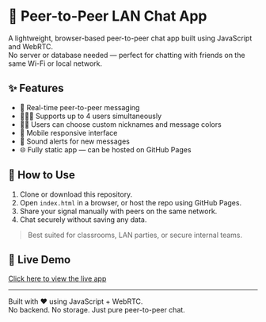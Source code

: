 # 🔗 Peer-to-Peer LAN Chat App

A lightweight, browser-based peer-to-peer chat app built using JavaScript and WebRTC.  
No server or database needed — perfect for chatting with friends on the same Wi-Fi or local network.

## ✨ Features

- 🔁 Real-time peer-to-peer messaging
- 🧑‍🤝‍🧑 Supports up to 4 users simultaneously
- 🧑‍🎨 Users can choose custom nicknames and message colors
- 📱 Mobile responsive interface
- 🔔 Sound alerts for new messages
- 🌐 Fully static app — can be hosted on GitHub Pages

## 🚀 How to Use

1. Clone or download this repository.
2. Open `index.html` in a browser, or host the repo using GitHub Pages.
3. Share your signal manually with peers on the same network.
4. Chat securely without saving any data.

> Best suited for classrooms, LAN parties, or secure internal teams.

## 📁 Live Demo

<a href="https://saikishorr.github.io/chat" target="_blank">Click here to view the live app</a>

---

Built with ❤️ using JavaScript + WebRTC.  
No backend. No storage. Just pure peer-to-peer chat.
